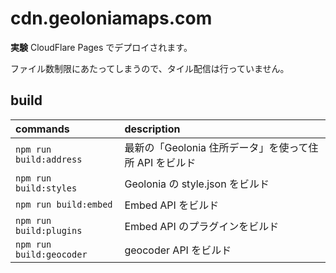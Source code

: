 # cdn.geoloniamaps.com

**実験** CloudFlare Pages でデプロイされます。

ファイル数制限にあたってしまうので、タイル配信は行っていません。

## build

| commands                 | description |
| :----------------------- | :------------- |
| `npm run build:address`  | 最新の「Geolonia 住所データ」を使って住所 API をビルド |
| `npm run build:styles`   | Geolonia の style.json をビルド |
| `npm run build:embed`    | Embed API をビルド |
| `npm run build:plugins`  | Embed API のプラグインをビルド |
| `npm run build:geocoder` | geocoder API をビルド |
